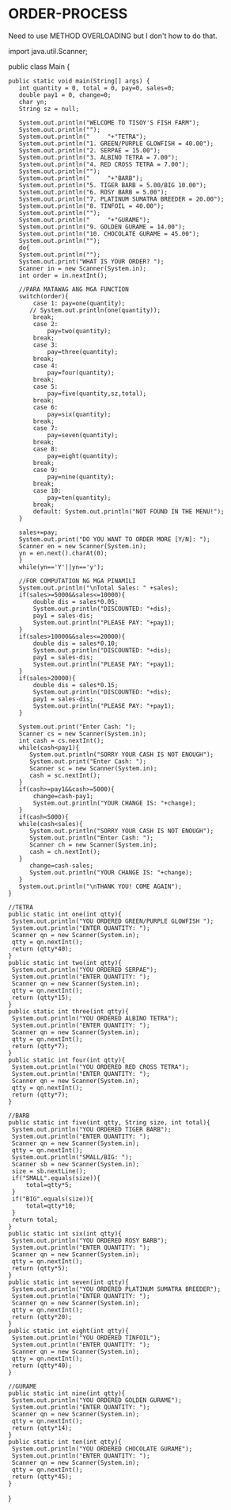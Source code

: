 # ORDER-PROCESS
Need to use METHOD OVERLOADING but I don't how to do that.


import java.util.Scanner;

public class Main {



    public static void main(String[] args) {
       int quantity = 0, total = 0, pay=0, sales=0;
       double pay1 = 0, change=0;
       char yn;
       String sz = null;
 
       System.out.println("WELCOME TO TISOY'S FISH FARM");
       System.out.println("");
       System.out.println("     "+"TETRA");
       System.out.println("1. GREEN/PURPLE GLOWFISH = 40.00");
       System.out.println("2. SERPAE = 15.00");
       System.out.println("3. ALBINO TETRA = 7.00");
       System.out.println("4. RED CROSS TETRA = 7.00");
       System.out.println("");
       System.out.println("     "+"BARB");
       System.out.println("5. TIGER BARB = 5.00/BIG 10.00");
       System.out.println("6. ROSY BARB = 5.00");
       System.out.println("7. PLATINUM SUMATRA BREEDER = 20.00");
       System.out.println("8. TINFOIL = 40.00");
       System.out.println("");
       System.out.println("     "+"GURAME");
       System.out.println("9. GOLDEN GURAME = 14.00");
       System.out.println("10. CHOCOLATE GURAME = 45.00");
       System.out.println("");
       do{
       System.out.println("");
       System.out.print("WHAT IS YOUR ORDER? ");
       Scanner in = new Scanner(System.in);
       int order = in.nextInt();
       
       //PARA MATAWAG ANG MGA FUNCTION
       switch(order){
           case 1: pay=one(quantity);
          // System.out.println(one(quantity));
           break;
           case 2: 
               pay=two(quantity);
           break;
           case 3: 
               pay=three(quantity);
           break;
           case 4: 
               pay=four(quantity);
           break;
           case 5: 
               pay=five(quantity,sz,total);
           break;
           case 6: 
               pay=six(quantity);
           break;
           case 7: 
               pay=seven(quantity);
           break;
           case 8: 
               pay=eight(quantity);
           break;
           case 9: 
               pay=nine(quantity);
           break;
           case 10: 
               pay=ten(quantity);
           break;
           default: System.out.println("NOT FOUND IN THE MENU!");
       }

       sales+=pay;
       System.out.print("DO YOU WANT TO ORDER MORE [Y/N]: ");
       Scanner en = new Scanner(System.in);
       yn = en.next().charAt(0);
       }
       while(yn=='Y'||yn=='y');
       
       //FOR COMPUTATION NG MGA PINAMILI
       System.out.println("\nTotal Sales: " +sales);
       if(sales>=5000&&sales<=10000){
           double dis = sales*0.05;
           System.out.println("DISCOUNTED: "+dis);
           pay1 = sales-dis;
           System.out.println("PLEASE PAY: "+pay1);
       }
       if(sales>10000&&sales<=20000){
           double dis = sales*0.10;
           System.out.println("DISCOUNTED: "+dis);
           pay1 = sales-dis;
           System.out.println("PLEASE PAY: "+pay1);
       }
       if(sales>20000){
           double dis = sales*0.15;
           System.out.println("DISCOUNTED: "+dis);
           pay1 = sales-dis;
           System.out.println("PLEASE PAY: "+pay1);
       }
       
       System.out.print("Enter Cash: ");
       Scanner cs = new Scanner(System.in);
       int cash = cs.nextInt();
       while(cash<pay1){
          System.out.println("SORRY YOUR CASH IS NOT ENOUGH");
          System.out.print("Enter Cash: ");
          Scanner sc = new Scanner(System.in);
          cash = sc.nextInt();
       }
       if(cash>=pay1&&cash>=5000){
           change=cash-pay1;
           System.out.println("YOUR CHANGE IS: "+change);
       }
       if(cash<5000){
       while(cash<sales){
          System.out.println("SORRY YOUR CASH IS NOT ENOUGH");
          System.out.println("Enter Cash: ");
          Scanner ch = new Scanner(System.in);
          cash = ch.nextInt();
       }
          change=cash-sales;
          System.out.println("YOUR CHANGE IS: "+change);
       }
       System.out.println("\nTHANK YOU! COME AGAIN");
    }
    
    //TETRA
    public static int one(int qtty){
     System.out.println("YOU ORDERED GREEN/PURPLE GLOWFISH ");
     System.out.println("ENTER QUANTITY: ");
     Scanner qn = new Scanner(System.in);
     qtty = qn.nextInt();
     return (qtty*40); 
    }
    public static int two(int qtty){
     System.out.println("YOU ORDERED SERPAE");
     System.out.println("ENTER QUANTITY: ");
     Scanner qn = new Scanner(System.in);
     qtty = qn.nextInt();
     return (qtty*15);
    }
    public static int three(int qtty){
     System.out.println("YOU ORDERED ALBINO TETRA");
     System.out.println("ENTER QUANTITY: ");
     Scanner qn = new Scanner(System.in);
     qtty = qn.nextInt();
     return (qtty*7);
    }
    public static int four(int qtty){
     System.out.println("YOU ORDERED RED CROSS TETRA");
     System.out.println("ENTER QUANTITY: ");
     Scanner qn = new Scanner(System.in);
     qtty = qn.nextInt();
     return (qtty*7);
    }
    
    //BARB
    public static int five(int qtty, String size, int total){
     System.out.println("YOU ORDERED TIGER BARB");
     System.out.println("ENTER QUANTITY: ");
     Scanner qn = new Scanner(System.in);
     qtty = qn.nextInt();
     System.out.println("SMALL/BIG: ");
     Scanner sb = new Scanner(System.in);
     size = sb.nextLine();
     if("SMALL".equals(size)){
         total=qtty*5;
     }
     if("BIG".equals(size)){
         total=qtty*10;
     }
     return total;
    }
    public static int six(int qtty){
     System.out.println("YOU ORDERED ROSY BARB");
     System.out.println("ENTER QUANTITY: ");
     Scanner qn = new Scanner(System.in);
     qtty = qn.nextInt();
     return (qtty*5);
    }
    public static int seven(int qtty){
     System.out.println("YOU ORDERED PLATINUM SUMATRA BREEDER");
     System.out.println("ENTER QUANTITY: ");
     Scanner qn = new Scanner(System.in);
     qtty = qn.nextInt();
     return (qtty*20);
    }
    public static int eight(int qtty){
     System.out.println("YOU ORDERED TINFOIL");
     System.out.println("ENTER QUANTITY: ");
     Scanner qn = new Scanner(System.in);
     qtty = qn.nextInt();
     return (qtty*40);
    }
    
    //GURAME
    public static int nine(int qtty){
     System.out.println("YOU ORDERED GOLDEN GURAME");
     System.out.println("ENTER QUANTITY: ");
     Scanner qn = new Scanner(System.in);
     qtty = qn.nextInt();
     return (qtty*14);
    }
    public static int ten(int qtty){
     System.out.println("YOU ORDERED CHOCOLATE GURAME");
     System.out.println("ENTER QUANTITY: ");
     Scanner qn = new Scanner(System.in);
     qtty = qn.nextInt();
     return (qtty*45);
    }
    
}
